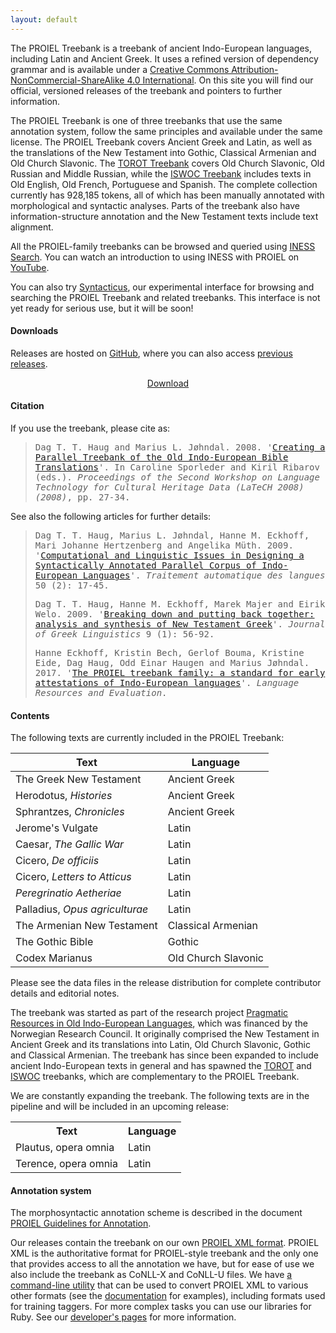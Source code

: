 ```yaml
---
layout: default
---
```


The PROIEL Treebank is a treebank of ancient Indo-European languages, including Latin and Ancient Greek. It uses a refined version of dependency grammar and is available under a [Creative Commons Attribution-NonCommercial-ShareAlike 4.0 International](https://creativecommons.org/licenses/by-nc-sa/4.0/). On this site you will find our official, versioned releases of the treebank and pointers to further information.

The PROIEL Treebank is one of three treebanks that use the same annotation system, follow the same principles and available under the same license. The PROIEL Treebank covers Ancient Greek and Latin, as well as the translations of the New Testament into Gothic, Classical Armenian and Old Church Slavonic. The [TOROT Treebank](http://torottreebank.github.io/) covers Old Church Slavonic, Old Russian and Middle Russian, while the [ISWOC Treebank](https://iswoc.github.io/) includes texts in Old English, Old French, Portuguese and Spanish. The complete collection currently has 928,185 tokens, all of which has been manually annotated with morphological and syntactic analyses. Parts of the treebank also have information-structure annotation and the New Testament texts include text alignment.

All the PROIEL-family treebanks can be browsed and queried using [INESS Search](http://clarino.uib.no/iness/treebanks). You can watch an introduction to using INESS with PROIEL on [YouTube](https://www.youtube.com/watch?v=Btk5UX-fsOY&feature=youtu.be&t=2240).

You can also try [Syntacticus](http://syntacticus.org), our experimental interface for browsing and searching the PROIEL Treebank and related treebanks. This interface is not yet ready for serious use, but it will be soon!

#### Downloads

Releases are hosted on [GitHub](https://github.com/proiel/proiel-treebank/), where you can also access [previous releases](https://github.com/proiel/proiel-treebank/releases).

<p style="text-align: center">
  <a class="button button-outline" href="https://github.com/proiel/proiel-treebank/releases/latest">
    <span class="icon">
      <i class="fa fa-download"></i>
    </span>
    <span>Download</span>
  </a>
</p>

#### Citation

If you use the treebank, please cite as:

<blockquote>
  <p>
    <tt>
      Dag T. T. Haug and Marius L. Jøhndal. 2008. '<a href="http://www.lrec-conf.org/proceedings/lrec2008/workshops/W22_Proceedings.pdf#page=31">Creating a Parallel Treebank of the Old Indo-European Bible Translations</a>'. In Caroline Sporleder and Kiril Ribarov (eds.).  <em>Proceedings of the Second Workshop on Language Technology for Cultural Heritage Data (LaTeCH 2008) (2008)</em>, pp. 27-34.
    </tt>
  </p>
</blockquote>

See also the following articles for further details:

<blockquote>
  <p>
    <tt>
      Dag T. T. Haug, Marius L. Jøhndal, Hanne M. Eckhoff, Mari Johanne Hertzenberg and Angelika Müth. 2009. '<a href="http://www.atala.org/IMG/pdf/TAL-2009-50-2-01-Haug.pdf">Computational and Linguistic Issues in Designing a Syntactically Annotated Parallel Corpus of Indo-European Languages</a>'. <em>Traitement automatique des langues</em> 50 (2): 17-45.
    </tt>
  </p>

  <p>
    <tt>
      Dag T. T. Haug, Hanne M. Eckhoff, Marek Majer and Eirik Welo. 2009. '<a href="http://booksandjournals.brillonline.com/content/journals/10.1163/156658409x12529372103308">Breaking down and putting back together: analysis and synthesis of New Testament Greek</a>'. <em>Journal of Greek Linguistics</em> 9 (1): 56-92.
    </tt>
  </p>

  <p>
    <tt>
      Hanne Eckhoff, Kristin Bech, Gerlof Bouma, Kristine Eide, Dag Haug, Odd Einar Haugen and Marius Jøhndal. 2017. '<a href="https://link.springer.com/article/10.1007/s10579-017-9388-5">The PROIEL treebank family: a standard for early attestations of Indo-European languages</a>'. <em>Language Resources and Evaluation</em>.
    </tt>
  </p>
</blockquote>

#### Contents

The following texts are currently included in the PROIEL Treebank:

Text                                       | Language
-------------------------------------------|---------------------
The Greek New Testament                    | Ancient Greek
Herodotus, _Histories_                     | Ancient Greek
Sphrantzes, _Chronicles_                   | Ancient Greek
Jerome's Vulgate                           | Latin
Caesar, _The Gallic War_                   | Latin
Cicero, _De officiis_                      | Latin
Cicero, _Letters to Atticus_               | Latin
_Peregrinatio Aetheriae_                   | Latin
Palladius, _Opus agriculturae_             | Latin
The Armenian New Testament                 | Classical Armenian
The Gothic Bible                           | Gothic
Codex Marianus                             | Old Church Slavonic

Please see the data files in the release distribution for complete contributor details and editorial notes.

The treebank was started as part of the research project [Pragmatic Resources in Old Indo-European Languages](http://www.hf.uio.no/ifikk/english/research/projects/proiel/), which was financed by the Norwegian Research Council. It originally comprised the New Testament in Ancient Greek and its translations into Latin, Old Church Slavonic, Gothic and Classical Armenian. The treebank has since been expanded to include ancient Indo-European texts in general and has spawned the [TOROT](http://torottreebank.github.io/) and [ISWOC](https://iswoc.github.io/) treebanks, which are complementary to the PROIEL Treebank.

We are constantly expanding the treebank. The following texts are in the pipeline and will be included in an upcoming release:

<table>
  <tr>
    <th>Text</th>
    <th>Language</th>
  </tr>
  <tr>
    <td>Plautus, opera omnia</td>
    <td>Latin</td>
  </tr>
  <tr>
    <td>Terence, opera omnia</td>
    <td>Latin</td>
  </tr>
</table>

#### Annotation system

The morphosyntactic annotation scheme is described in the document [PROIEL Guidelines for Annotation](http://dev.syntacticus.org/proiel-annotators-handbook-v1.pdf).

Our releases contain the treebank on our own [PROIEL XML format](https://proiel.github.io/handbook/developer/#the-proiel-xml-format). PROIEL XML is the authoritative format for PROIEL-style treebank and the only one that provides access to all the annotation we have, but for ease of use we also include the treebank as CoNLL-X and CoNLL-U files. We have [a command-line utility](https://github.com/proiel/proiel-cli) that can be used to convert PROIEL XML to various other formats (see the [documentation](http://dev.syntacticus.org/development-guide/#manipulating-proiel-xml-treebank-files) for examples), including formats used for training taggers. For more complex tasks you can use our libraries for Ruby. See our [developer's pages](http://dev.syntacticus.org) for more information.
